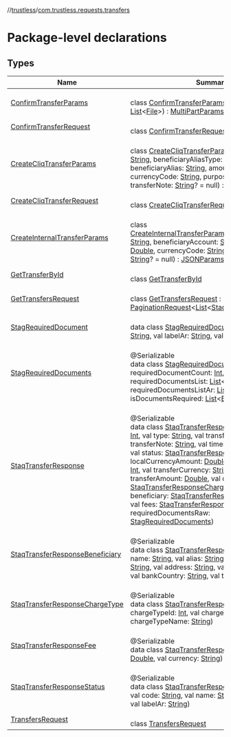 //[trustless](../../index.md)/[com.trustless.requests.transfers](index.md)

# Package-level declarations

## Types

| Name | Summary |
|---|---|
| [ConfirmTransferParams](-confirm-transfer-params/index.md) | <br>class [ConfirmTransferParams](-confirm-transfer-params/index.md)(documents: [List](https://kotlinlang.org/api/latest/jvm/stdlib/kotlin.collections/-list/index.html)&lt;[File](https://developer.android.com/reference/kotlin/java/io/File.html)&gt;) : [MultiPartParamsBuilder](../com.trustless.params/-multi-part-params-builder/index.md) |
| [ConfirmTransferRequest](-confirm-transfer-request/index.md) | <br>class [ConfirmTransferRequest](-confirm-transfer-request/index.md) |
| [CreateCliqTransferParams](-create-cliq-transfer-params/index.md) | <br>class [CreateCliqTransferParams](-create-cliq-transfer-params/index.md)(accountNumber: [String](https://kotlinlang.org/api/latest/jvm/stdlib/kotlin/-string/index.html), beneficiaryAliasType: [String](https://kotlinlang.org/api/latest/jvm/stdlib/kotlin/-string/index.html), beneficiaryAlias: [String](https://kotlinlang.org/api/latest/jvm/stdlib/kotlin/-string/index.html), amount: [Double](https://kotlinlang.org/api/latest/jvm/stdlib/kotlin/-double/index.html), currencyCode: [String](https://kotlinlang.org/api/latest/jvm/stdlib/kotlin/-string/index.html), purposeCode: [String](https://kotlinlang.org/api/latest/jvm/stdlib/kotlin/-string/index.html), transferNote: [String](https://kotlinlang.org/api/latest/jvm/stdlib/kotlin/-string/index.html)? = null) : [JSONParamsBuilder](../com.trustless.params/-j-s-o-n-params-builder/index.md) |
| [CreateCliqTransferRequest](-create-cliq-transfer-request/index.md) | <br>class [CreateCliqTransferRequest](-create-cliq-transfer-request/index.md) |
| [CreateInternalTransferParams](-create-internal-transfer-params/index.md) | <br>class [CreateInternalTransferParams](-create-internal-transfer-params/index.md)(accountNumber: [String](https://kotlinlang.org/api/latest/jvm/stdlib/kotlin/-string/index.html), beneficiaryAccount: [String](https://kotlinlang.org/api/latest/jvm/stdlib/kotlin/-string/index.html), amount: [Double](https://kotlinlang.org/api/latest/jvm/stdlib/kotlin/-double/index.html), currencyCode: [String](https://kotlinlang.org/api/latest/jvm/stdlib/kotlin/-string/index.html), transferNote: [String](https://kotlinlang.org/api/latest/jvm/stdlib/kotlin/-string/index.html)? = null) : [JSONParamsBuilder](../com.trustless.params/-j-s-o-n-params-builder/index.md) |
| [GetTransferById](-get-transfer-by-id/index.md) | <br>class [GetTransferById](-get-transfer-by-id/index.md) |
| [GetTransfersRequest](-get-transfers-request/index.md) | <br>class [GetTransfersRequest](-get-transfers-request/index.md) : [PaginationRequest](../com.trustless.paginator/-pagination-request/index.md)&lt;[List](https://kotlinlang.org/api/latest/jvm/stdlib/kotlin.collections/-list/index.html)&lt;[StaqTransferResponse](-staq-transfer-response/index.md)&gt;&gt; |
| [StagRequiredDocument](-stag-required-document/index.md) | <br>data class [StagRequiredDocument](-stag-required-document/index.md)(val label: [String](https://kotlinlang.org/api/latest/jvm/stdlib/kotlin/-string/index.html), val labelAr: [String](https://kotlinlang.org/api/latest/jvm/stdlib/kotlin/-string/index.html), val isRequired: [Boolean](https://kotlinlang.org/api/latest/jvm/stdlib/kotlin/-boolean/index.html)) |
| [StagRequiredDocuments](-stag-required-documents/index.md) | <br>@Serializable<br>data class [StagRequiredDocuments](-stag-required-documents/index.md)(val requiredDocumentCount: [Int](https://kotlinlang.org/api/latest/jvm/stdlib/kotlin/-int/index.html), val requiredDocumentsList: [List](https://kotlinlang.org/api/latest/jvm/stdlib/kotlin.collections/-list/index.html)&lt;[String](https://kotlinlang.org/api/latest/jvm/stdlib/kotlin/-string/index.html)&gt;, val requiredDocumentsListAr: [List](https://kotlinlang.org/api/latest/jvm/stdlib/kotlin.collections/-list/index.html)&lt;[String](https://kotlinlang.org/api/latest/jvm/stdlib/kotlin/-string/index.html)&gt;, val isDocumentsRequired: [List](https://kotlinlang.org/api/latest/jvm/stdlib/kotlin.collections/-list/index.html)&lt;[Boolean](https://kotlinlang.org/api/latest/jvm/stdlib/kotlin/-boolean/index.html)?&gt;) |
| [StaqTransferResponse](-staq-transfer-response/index.md) | <br>@Serializable<br>data class [StaqTransferResponse](-staq-transfer-response/index.md)(val transferId: [Int](https://kotlinlang.org/api/latest/jvm/stdlib/kotlin/-int/index.html), val type: [String](https://kotlinlang.org/api/latest/jvm/stdlib/kotlin/-string/index.html), val transferType: [String](https://kotlinlang.org/api/latest/jvm/stdlib/kotlin/-string/index.html), val transferNote: [String](https://kotlinlang.org/api/latest/jvm/stdlib/kotlin/-string/index.html), val timestamp: [String](https://kotlinlang.org/api/latest/jvm/stdlib/kotlin/-string/index.html)? = null, val status: [StaqTransferResponseStatus](-staq-transfer-response-status/index.md), val localCurrencyAmount: [Double](https://kotlinlang.org/api/latest/jvm/stdlib/kotlin/-double/index.html), val exchangeRate: [Int](https://kotlinlang.org/api/latest/jvm/stdlib/kotlin/-int/index.html), val transferCurrency: [String](https://kotlinlang.org/api/latest/jvm/stdlib/kotlin/-string/index.html), val transferAmount: [Double](https://kotlinlang.org/api/latest/jvm/stdlib/kotlin/-double/index.html), val chargeType: [StaqTransferResponseChargeType](-staq-transfer-response-charge-type/index.md), val beneficiary: [StaqTransferResponseBeneficiary](-staq-transfer-response-beneficiary/index.md), val fees: [StaqTransferResponseFee](-staq-transfer-response-fee/index.md), val requiredDocumentsRaw: [StagRequiredDocuments](-stag-required-documents/index.md)) |
| [StaqTransferResponseBeneficiary](-staq-transfer-response-beneficiary/index.md) | <br>@Serializable<br>data class [StaqTransferResponseBeneficiary](-staq-transfer-response-beneficiary/index.md)(val name: [String](https://kotlinlang.org/api/latest/jvm/stdlib/kotlin/-string/index.html), val alias: [String](https://kotlinlang.org/api/latest/jvm/stdlib/kotlin/-string/index.html)? = null, val account: [String](https://kotlinlang.org/api/latest/jvm/stdlib/kotlin/-string/index.html), val address: [String](https://kotlinlang.org/api/latest/jvm/stdlib/kotlin/-string/index.html), val bankCode: [String](https://kotlinlang.org/api/latest/jvm/stdlib/kotlin/-string/index.html), val bankCountry: [String](https://kotlinlang.org/api/latest/jvm/stdlib/kotlin/-string/index.html), val type: [String](https://kotlinlang.org/api/latest/jvm/stdlib/kotlin/-string/index.html)? = null) |
| [StaqTransferResponseChargeType](-staq-transfer-response-charge-type/index.md) | <br>@Serializable<br>data class [StaqTransferResponseChargeType](-staq-transfer-response-charge-type/index.md)(val chargeTypeId: [Int](https://kotlinlang.org/api/latest/jvm/stdlib/kotlin/-int/index.html), val chargeTypeCode: [String](https://kotlinlang.org/api/latest/jvm/stdlib/kotlin/-string/index.html), val chargeTypeName: [String](https://kotlinlang.org/api/latest/jvm/stdlib/kotlin/-string/index.html)) |
| [StaqTransferResponseFee](-staq-transfer-response-fee/index.md) | <br>@Serializable<br>data class [StaqTransferResponseFee](-staq-transfer-response-fee/index.md)(val amount: [Double](https://kotlinlang.org/api/latest/jvm/stdlib/kotlin/-double/index.html), val currency: [String](https://kotlinlang.org/api/latest/jvm/stdlib/kotlin/-string/index.html)) |
| [StaqTransferResponseStatus](-staq-transfer-response-status/index.md) | <br>@Serializable<br>data class [StaqTransferResponseStatus](-staq-transfer-response-status/index.md)(val id: [Int](https://kotlinlang.org/api/latest/jvm/stdlib/kotlin/-int/index.html), val code: [String](https://kotlinlang.org/api/latest/jvm/stdlib/kotlin/-string/index.html), val name: [String](https://kotlinlang.org/api/latest/jvm/stdlib/kotlin/-string/index.html), val label: [String](https://kotlinlang.org/api/latest/jvm/stdlib/kotlin/-string/index.html), val labelAr: [String](https://kotlinlang.org/api/latest/jvm/stdlib/kotlin/-string/index.html)) |
| [TransfersRequest](-transfers-request/index.md) | <br>class [TransfersRequest](-transfers-request/index.md) |
